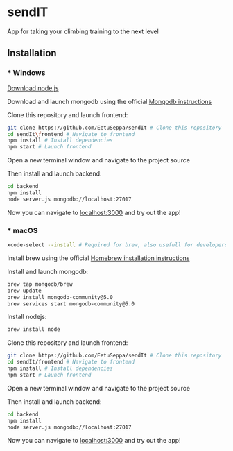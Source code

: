 # sendIT 

App for taking your climbing training to the next level  

## Installation

### * Windows  
[Download node.js](https://nodejs.org/en/download/) 
 
Download and launch mongodb using the official [Mongodb instructions](https://www.mongodb.com/try/download/community)

Clone this repository and launch frontend:
```bash
git clone https://github.com/EetuSeppa/sendIt # Clone this repository
cd sendIt\frontend # Navigate to frontend
npm install # Install dependencies
npm start # Launch frontend
``` 

Open a new terminal window and navigate to the project source  

Then install and launch backend:
```bash
cd backend
npm install
node server.js mongodb://localhost:27017
```

Now you can navigate to [localhost:3000](http://localhost:3000) and try out the app! 

### * macOS 

```bash
xcode-select --install # Required for brew, also usefull for developers
```

Install brew using the official [Homebrew installation instructions](https://brew.sh/#install) 

Install and launch mongodb:
```bash
brew tap mongodb/brew
brew update
brew install mongodb-community@5.0
brew services start mongodb-community@5.0
``` 

Install nodejs:
```bash
brew install node
``` 

Clone this repository and launch frontend:
```bash
git clone https://github.com/EetuSeppa/sendIt # Clone this repository
cd sendIt/frontend # Navigate to frontend
npm install # Install dependencies 
npm start # Launch frontend
``` 

Open a new terminal window and navigate to the project source  

Then install and launch backend:
```bash
cd backend
npm install
node server.js mongodb://localhost:27017
```

Now you can navigate to [localhost:3000](http://localhost:3000) and try out the app! 



